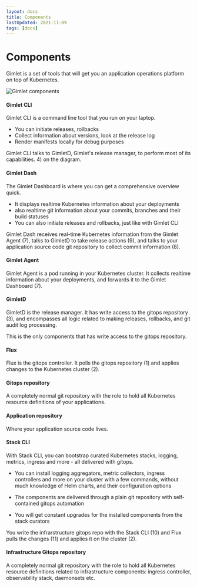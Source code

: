 ```yaml
---
layout: docs
title: Components
lastUpdated: 2021-11-09
tags: [docs]
---
```


# Components

Gimlet is a set of tools that will get you an application operations platform on top of Kubernetes.

![Gimlet components](/components.svg)

#### Gimlet CLI
Gimlet CLI is a command line tool that you run on your laptop.

- You can initiate releases, rollbacks
- Collect information about versions, look at the release log
- Render manifests locally for debug purposes

Gimlet CLI talks to GimletD, Gimlet's release manager, to perform most of its capabilities. 4) on the diagram.

#### Gimlet Dash
The Gimlet Dashboard is where you can get a comprehensive overview quick.

- It displays realtime Kubernetes information about your deployments
- also realtime git information about your commits, branches and their build statuses
- You can also initiate releases and rollbacks, just like with Gimlet CLI

Gimlet Dash receives real-time Kubernetes information from the Gimlet Agent (7), talks to GimletD to take release actions (9), and talks to your application source code git repository to collect commit information (8).


#### Gimlet Agent
Gimlet Agent is a pod running in your Kubernetes cluster. It collects realtime information about your deployments, and forwards it to the Gimlet Dashboard (7).

#### GimletD

GimletD is the release manager. It has write access to the gitops repository (3), and encompasses all logic related to making releases, rollbacks, and git audit log processing.

This is the only components that has write access to the gitops repository.

#### Flux
Flux is the gitops controller. It polls the gitops repository (1) and applies changes to the Kubernetes cluster (2).

#### Gitops repository

A completely normal git repository with the role to hold all Kubernetes resource definitions of your applications.

#### Application repository
Where your application source code lives.

#### Stack CLI
With Stack CLI, you can bootstrap curated Kubernetes stacks, logging, metrics, ingress and more - all delivered with gitops.

- You can install logging aggregators, metric collectors, ingress controllers and more on your cluster with a few commands, 
without much knowledge of Helm charts, and their configuration options

- The components are delivered through a plain git repository with self-contained gitops automation

- You will get constant upgrades for the installed components from the stack curators

You write the infrarstructure gitops repo with the Stack CLI (10) and Flux pulls the changes (11) and applies it on the cluster (2).

#### Infrastructure Gitops repository

A completely normal git repository with the role to hold all Kubernetes resource definitions related to infrastructure components: ingress controller, observability stack, daemonsets etc.
